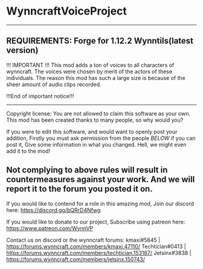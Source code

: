 # WynncraftVoiceProject
-------------------
REQUIREMENTS:
Forge for 1.12.2
Wynntils(latest version)
-------------------

!!!  IMPORTANT  !!!
This mod adds a ton of voices to all characters of wynncraft.
The voices were chosen by merit of the actors of these individuals.
The reason this mod has such a large size is because of the sheer amount of audio clips recorded.

!!!End of important notice!!!

---------------------------------------------------------------------
Copyright license:
You are not allowed to claim this software as your own.
This mod has been created thanks to many people, so why would you?

If you were to edit this software, and would want to openly post your addition,
Firstly you must ask permission from the people *BELOW* if you can post it,
Give some information in what you changed. Hell, we might even add it to the mod!

Not complying to above rules will result in countermeasures against your work.
And we will report it to the forum you posted it on.
---------------------------------------------------------------------

If you would like to contend for a role in this amazing mod, 
Join our discord here:  https://discord.gg/bQRrD4Nfwg

If you would like to donate to our project,
Subscribe using patreon here:   https://www.patreon.com/WynnVP

Contact us on discord or the wynncraft forums:
kmaxi#5845        | https://forums.wynncraft.com/members/kmaxi.47110/
Techtician#0413   | https://forums.wynncraft.com/members/techtician.153187/
Jetsinx#3838      | https://forums.wynncraft.com/members/jetsinx.150743/


